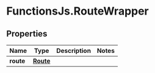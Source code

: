 # FunctionsJs.RouteWrapper

## Properties
Name | Type | Description | Notes
------------ | ------------- | ------------- | -------------
**route** | [**Route**](Route.md) |  | 



